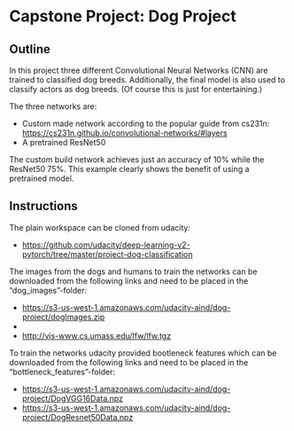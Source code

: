 # Capstone Project: Dog Project

## Outline

In this project three different Convolutional Neural Networks (CNN) are trained to classified dog breeds. Additionally, the final model is also used to classify actors as dog breeds. (Of course this is just for entertaining.)

The three networks are:
-	Custom made network according to the popular guide from cs231n: https://cs231n.github.io/convolutional-networks/#layers
-	A pretrained ResNet50

The custom build network achieves just an accuracy of 10% while the ResNet50 75%. This example clearly shows the benefit of using a pretrained model.

## Instructions

The plain workspace can be cloned from udacity:
* https://github.com/udacity/deep-learning-v2-pytorch/tree/master/project-dog-classification

The images from the dogs and humans to train the networks can be downloaded from the following links and need to be placed in the “dog_images”-folder:
* https://s3-us-west-1.amazonaws.com/udacity-aind/dog-project/dogImages.zip
*
* http://vis-www.cs.umass.edu/lfw/lfw.tgz

To train the networks udacity provided bootleneck features which can be downloaded from the following links and need to be placed in the “bottleneck_features”-folder:
* https://s3-us-west-1.amazonaws.com/udacity-aind/dog-project/DogVGG16Data.npz
* https://s3-us-west-1.amazonaws.com/udacity-aind/dog-project/DogResnet50Data.npz

